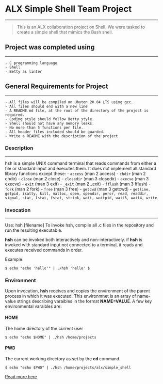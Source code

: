 # ALX Simple Shell Team Project
_____

>This is an ALX collaboration project on Shell. We were tasked to 
>create a simple shell that mimics the Bash shell.

## Project was completed using
-----

	- C programming language
	- Shell
	- Betty as linter

## General Requirements for Project
-----

	- All files will be compiled on Ubuton 20.04 LTS using gcc.
	- All files should end with a new line
	- A README.md file, at the root of the directory of the project is required.
	- Coding style should follow Betty style.
	- Shell should not have any memory leaks.
	- No more than 5 functions per file.
	- All header files included should be guarded.
	- Write a README with the description of the project

### Description
-----

hsh is a simple UNIX command terminal that reads commands from either a file or standard input and executes them. It does not implement all standard library functions except these:
	- ``access`` (man 2 access)
	- ``chdir`` (man 2 chdir)
	- ``close`` (man 2 close)
	- ``closedir`` (man 3 closedir)
	- ``execve`` (man 3 execve)
	- ``exit`` (man 3 exit)
	- ``_exit`` (man 2 _exit)
	- ``fflush`` (man 3 fflush)
	- ``fork`` (man 2 fork)
	- ``free`` (man 3 free)
	- ``getcwd`` (man 3 getcwd)
	- ``getline, getpid, isatty, kill, malloc, open, opendir, peror, read, readdir, signal, stat, lstat, fstat, strtok, wait, waitpid, wait3, wait4, write``


### Invocation
-----

Use: hsh [filename]
To invoke hsh, compile all .c files in the repository and run the resulting executable.

**hsh** can be invoked both interactively and non-interactively. if **hsh** is invoked with standard input not connected to a terminal, it reads and executes received commands in order.

Example

``
$ echo "echo 'hello'" | ./hsh
 'hello'
$
``

### Environment
Upon invocation, **hsh** receives and copies the environment of the parent process in which it was executed. This environmnet is an array of name-value strings describing varaibles in the format **NAME=VALUE**. A few key environmental varaibles are:

#### HOME

The home directory of the current user

``
$ echo "echo $HOME" | ./hsh
  /home/projects
``

#### PWD
The current working directory as set by the **cd** command.

``
$ echo "echo $PWD" | ./hsh
  /home/projects/alx/simple_shell
``

[Read more here](https://github.com/yonasleykun27/simple_shell/master/README.md)

